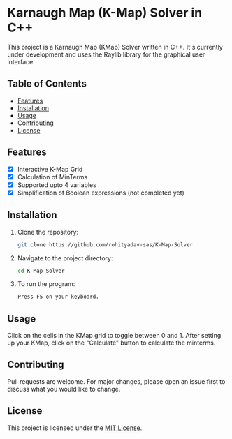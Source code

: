 # Karnaugh Map (K-Map) Solver in C++
This project is a Karnaugh Map (KMap) Solver written in C++. It's currently under development and uses the Raylib library for the graphical user interface.

## Table of Contents
- [Features](#features)
- [Installation](#installation)
- [Usage](#usage)
- [Contributing](#contributing)
- [License](#license)

## Features
- [x] Interactive K-Map Grid
- [x] Calculation of MinTerms
- [x] Supported upto 4 variables
- [x] Simplification of Boolean expressions (not completed yet)

## Installation

1. Clone the repository:
   ```bash
   git clone https://github.com/rohityadav-sas/K-Map-Solver
2. Navigate to the project directory:
   ```bash
   cd K-Map-Solver
4. To run the program:
   ```bash
   Press F5 on your keyboard.
   
## Usage
Click on the cells in the KMap grid to toggle between 0 and 1. After setting up your KMap, click on the "Calculate" button to calculate the minterms.

## Contributing
Pull requests are welcome. For major changes, please open an issue first to discuss what you would like to change.

## License
This project is licensed under the [MIT License](LICENSE).